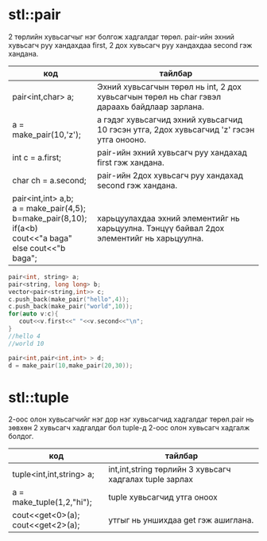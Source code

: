# stl::pair
2 төрлийн хувьсагчыг нэг болгож хадгалдаг төрөл.
pair-ийн эхний хувьсагч руу хандахдаа first, 2 дох хувьсагч руу хандахдаа second гэж хандана.

| код | тайлбар |
| --- | --- |
| pair\<int,char\> a; | Эхний хувьсагчын төрөл нь int, 2 дох хувьсагчын төрөл нь char гэвэл дараахь байдлаар зарлана. |
| a = make_pair(10,'z'); | a гэдэг хувьсагчид эхний хувьсагчид 10 гэсэн утга, 2дох хувьсагчид 'z' гэсэн утга онооно. |
| int c = a.first; | pair-ийн эхний хувьсагч руу хандахад first гэж хандана. |
| char ch = a.second; | pair-ийн 2дох хувьсагч руу хандахад second гэж хандана. |
| pair\<int,int\> a,b;<br>a = make_pair(4,5);<br>b=make_pair(8,10);<br>if(a<b) <br>  cout<<"a baga"<br> else cout<<"b baga"; | харьцуулахдаа эхний элементийг нь харьцуулна. Тэнцүү байвал 2дох элементийг нь харьцуулна. |
 ```cpp
 pair<int, string> a;
 pair<string, long long> b;
 vector<pair<string,int>> c;
 c.push_back(make_pair("hello",4));
 c.push_back(make_pair("world",10));
 for(auto v:c){
    cout<<v.first<<" "<<v.second<<"\n";
 }
 //hello 4
 //world 10

 pair<int,pair<int,int> > d;
 d = make_pair(10,make_pair(20,30));
 ```

# stl::tuple

2-оос олон хувьсагчийг нэг дор нэг хувьсагчид хадгалдаг төрөл.pair нь зөвхөн 2 хувьсагч хадгалдаг бол tuple-д 2-оос олон хувьсагч хадгалж болдог.

| код | тайлбар |
| --- | --- |
| tuple\<int,int,string\> a; | int,int,string төрлийн 3 хувьсагч хадгалах tuple зарлах |
| a = make_tuple(1,2,"hi"); | tuple хувьсагчид утга оноох |
| cout<<get<0>(a);<br>cout<<get<2>(a); | утгыг нь уншихдаа get<index> гэж ашиглана. |